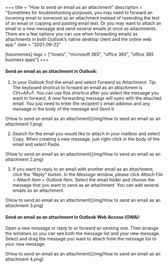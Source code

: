 +++
title = "How to send an email as an attachment"
description = "Sometimes for troubleshooting purposes, you may need to forward an incoming email to someone as an attachment instead of resending the text of an email or copying and pasting email text. Or you may want to attach an email to a new message and send several emails at once as attachments. There are a few options you can use when forwarding emails as attachments in both Outlook’s native desktop client and the online web app:"
date = "2021-09-22"

[taxonomies]
tags = ["howto", "microsoft 365", "office 365", "office 365 business apps"]
+++

#### Send an email as an attachment in Outlook:

1.	In your Outlook find the email and select *Forward as Attachment*.
*Tip*: The keyboard shortcut to forward an email as an attachment is *Ctrl+Alt+F*. You can use this shortcut after you select the message you want to forward. 
A new forwarding message will open with the attached email. You just need to enter the recipient's email address and any message in the body of the message and Send it.

![How to send an email as an attachment](/img/How to send an email as an attachment 1.png)

2.	Search for the email you would like to attach in your mailbox and select Copy. When creating a new message, just right-click in the body of the email and select Paste.

![How to send an email as an attachment](/img/How to send an email as an attachment 2.png)

3.	If you want to reply to an email with another email as an attachment, click the “Reply” button. 
In the *Message* window, please click *Attach File > Attach Item > Outlook Item*. Select the email folder and choose the message that you want to send as an attachment. You can add several emails as an attachment.

![How to send an email as an attachment](/img/How to send an email as an attachment 3.png)

#### Send an email as an attachment in Outlook Web Access (OWA):

Open a new message or reply to or forward an existing one.  Then arrange the windows so you can see both the message list and your new message. Select and drag the message you want to attach from the message list to your new message.

![How to send an email as an attachment](/img/How to send an email as an attachment 4.png)

